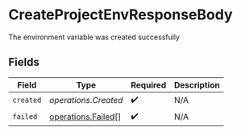 # CreateProjectEnvResponseBody

The environment variable was created successfully


## Fields

| Field                                                    | Type                                                     | Required                                                 | Description                                              |
| -------------------------------------------------------- | -------------------------------------------------------- | -------------------------------------------------------- | -------------------------------------------------------- |
| `created`                                                | *operations.Created*                                     | :heavy_check_mark:                                       | N/A                                                      |
| `failed`                                                 | [operations.Failed](../../models/operations/failed.md)[] | :heavy_check_mark:                                       | N/A                                                      |